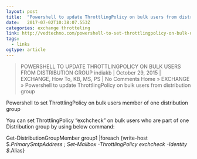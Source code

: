 ```yaml
---
layout: post 
title:  "Powershell to update ThrottlingPolicy on bulk users from distribution group EXCHANGE, How To, KB, MS, PS - Ved Tech bulk, distribution, group, member, powershell, set, throttlingpolicy, users" 
date:   2017-07-02T10:38:07.553Z 
categories: exchange throtteling
link: http://vedtechno.com/powershell-to-set-throttlingpolicy-on-bulk-users-member-of-one-distribution-group/ 
tags:
  - links
ogtype: article 
---
```


> POWERSHELL TO UPDATE THROTTLINGPOLICY ON BULK USERS FROM DISTRIBUTION GROUP
indiakb | October 29, 2015 | EXCHANGE, How To, KB, MS, PS | No Comments
Home » EXCHANGE » Powershell to update ThrottlingPolicy on bulk users from distribution group

Powershell to set ThrottlingPolicy on bulk users member of one distribution group

You can set ThrottlingPolicy “exchcheck” on bulk users who are part of one Distribution group by using below command:

Get-DistributionGroupMember group1 |foreach {write-host $_.PrimarySmtpAddress ; Set-Mailbox -ThrottlingPolicy exchcheck -Identity $_.Alias}